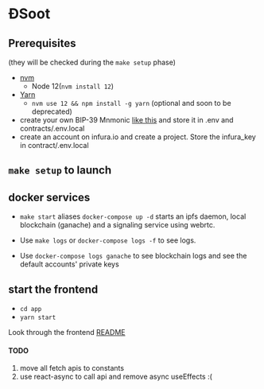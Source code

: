# ĐSoot

## Prerequisites

(they will be checked during the `make setup` phase)

- [nvm](https://github.com/nvm-sh/nvm#install--update-script)
  - Node 12(`nvm install 12`)
- [Yarn](https://yarnpkg.com/)
  - `nvm use 12 && npm install -g yarn` (optional and soon to be deprecated)
- create your own BIP-39 Mnmonic [like this](https://iancoleman.io/bip39) and store it in .env and contracts/.env.local 
- create an account on infura.io and create a project. Store the infura_key in contract/.env.local

## `make setup` to launch

## docker services

- `make start` aliases `docker-compose up -d` starts an ipfs daemon, local blockchain (ganache) and a signaling service using webrtc.

- Use `make logs` or `docker-compose logs -f` to see logs.

- Use `docker-compose logs ganache` to see blockchain logs and see the default accounts' private keys

## start the frontend

- `cd app`
- `yarn start`

Look through the frontend [README](app/README.md)

#### TODO
1. move all fetch apis to constants
1. use react-async to call api and remove async useEffects :(